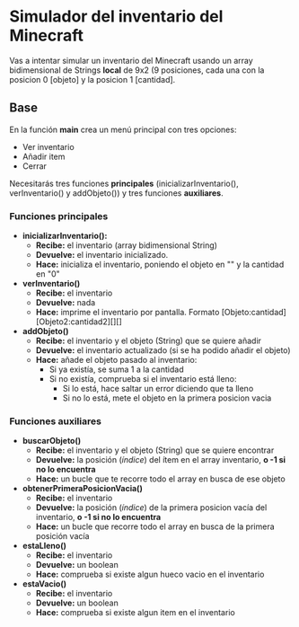 
# Simulador del inventario del Minecraft
Vas a intentar simular un inventario del Minecraft usando un array bidimensional de Strings **local** de 9x2 (9 posiciones, cada una con la posicion 0 \[objeto\] y la posicion 1 \[cantidad\].
## Base
En la función **main** crea un menú principal con tres opciones:
- Ver inventario
- Añadir item
- Cerrar

Necesitarás tres funciones **principales** (inicializarInventario(), verInventario() y addObjeto()) y tres funciones **auxiliares**.
### Funciones principales
* **inicializarInventario():**
  * **Recibe:** el inventario (array bidimensional String)
  * **Devuelve:** el inventario inicializado.
  * **Hace:** inicializa el inventario, poniendo el objeto en "" y la cantidad en "0"
* **verInventario()**
  * **Recibe:** el inventario
  * **Devuelve:** nada
  * **Hace:** imprime el inventario por pantalla. Formato \[Objeto:cantidad\]\[Objeto2:cantidad2\]\[\]\[\]
* **addObjeto()**
  * **Recibe:** el inventario y el objeto (String) que se quiere añadir
  * **Devuelve:** el inventario actualizado (si se ha podido añadir el objeto)
  * **Hace:** añade el objeto pasado al inventario:
    * Si ya existía, se suma 1 a la cantidad
    * Si no existía, comprueba si el inventario está lleno:
      * Si lo está, hace saltar un error diciendo que ta lleno
      * Si no lo está, mete el objeto en la primera posicion vacia
### Funciones auxiliares
* **buscarObjeto()**
  * **Recibe:** el inventario y el objeto (String) que se quiere encontrar
  * **Devuelve:** la posición (*índice*) del ítem en el array inventario, **o -1 si no lo encuentra**
  * **Hace:** un bucle que te recorre todo el array en busca de ese objeto
* **obtenerPrimeraPosicionVacia()**
  * **Recibe:** el inventario
  * **Devuelve:** la posición (*índice*) de la primera posicion vacía del inventario, **o -1 si no lo encuentra**
  * **Hace:** un bucle que recorre todo el array en busca de la primera posición vacía
* **estaLleno()**
  * **Recibe:** el inventario
  * **Devuelve:** un boolean
  * **Hace:** comprueba si existe algun hueco vacio en el inventario
* **estaVacio()**
  * **Recibe:** el inventario
  * **Devuelve:** un boolean
  * **Hace:** comprueba si existe algun item en el inventario
